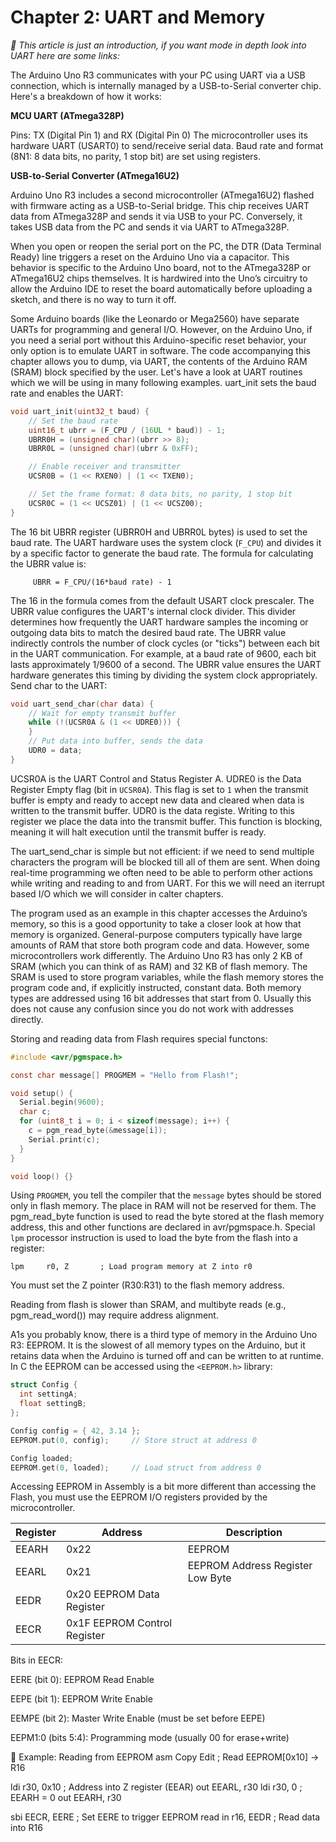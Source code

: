 # Chapter 2: UART and Memory

*📖 This article is just an introduction, if you want mode in depth look into UART here are some links:*
[](https://www.mikrocontroller.net/articles/AVR-GCC-Tutorial/Der_UART)

The Arduino Uno R3 communicates with your PC using UART via a USB connection, which is internally managed by a USB-to-Serial converter chip. Here's a breakdown of how it works:

**MCU UART (ATmega328P)**

Pins: TX (Digital Pin 1) and RX (Digital Pin 0)
The microcontroller uses its hardware UART (USART0) to send/receive serial data.
Baud rate and format (8N1: 8 data bits, no parity, 1 stop bit) are set using registers.

**USB-to-Serial Converter (ATmega16U2)**

Arduino Uno R3 includes a second microcontroller (ATmega16U2) flashed with firmware acting as a USB-to-Serial bridge.
This chip receives UART data from ATmega328P and sends it via USB to your PC.
Conversely, it takes USB data from the PC and sends it via UART to ATmega328P.

When you open or reopen the serial port on the PC, the DTR (Data Terminal Ready) line triggers a reset on the Arduino Uno via a capacitor. This behavior is specific to the Arduino Uno board, not to the ATmega328P or ATmega16U2 chips themselves. It is hardwired into the Uno’s circuitry to allow the Arduino IDE to reset the board automatically before uploading a sketch, and there is no way to turn it off.

Some Arduino boards (like the Leonardo or Mega2560) have separate UARTs for programming and general I/O. However, on the Arduino Uno, if you need a serial port without this Arduino-specific reset behavior, your only option is to emulate UART in software.
The code accompanying this chapter allows you to dump, via UART, the contents of the Arduino RAM (SRAM) block specified by the user.
Let's have a look at UART routines which we will be using in many following examples. uart_init sets the baud rate and enables the UART:
```c
void uart_init(uint32_t baud) {
    // Set the baud rate
    uint16_t ubrr = (F_CPU / (16UL * baud)) - 1;
    UBRR0H = (unsigned char)(ubrr >> 8);
    UBRR0L = (unsigned char)(ubrr & 0xFF);

    // Enable receiver and transmitter
    UCSR0B = (1 << RXEN0) | (1 << TXEN0);

    // Set the frame format: 8 data bits, no parity, 1 stop bit
    UCSR0C = (1 << UCSZ01) | (1 << UCSZ00);
}
```
The 16 bit UBRR register (UBRR0H and UBRR0L bytes) is used to set the baud rate. The UART hardware uses the system clock (`F_CPU`) and divides it by a specific factor to generate the baud rate. The formula for calculating the UBRR value is:
```
     UBRR = F_CPU/(16*baud rate) - 1
```
   The 16 in the formula comes from the default USART clock prescaler. The UBRR value configures the UART's internal clock divider.
   This divider determines how frequently the UART hardware samples the incoming or outgoing data bits to match the desired baud rate.
    The UBRR value indirectly controls the number of clock cycles (or "ticks") between each bit in the UART communication.
    For example, at a baud rate of 9600, each bit lasts approximately 1/9600 of a second. The UBRR value ensures the UART hardware generates this timing by dividing the system clock appropriately.
Send char to the UART:

```c
void uart_send_char(char data) {
    // Wait for empty transmit buffer
    while (!(UCSR0A & (1 << UDRE0))) {
    }
    // Put data into buffer, sends the data
    UDR0 = data;
}
```
UCSR0A is the UART Control and Status Register A. UDRE0 is the Data Register Empty flag (bit in `UCSR0A`). This flag is set to `1` when the transmit buffer is empty and ready to accept new data and cleared when data is written to the transmit buffer.
UDR0 is the data registe. Writing to this register we place the data into the transmit buffer. This function is blocking, meaning it will halt execution until the transmit buffer is ready.

The uart_send_char is simple but not efficient: if we need to send multiple characters the program will be blocked till all of them are sent. When doing real-time programming we often need to be able to perform other actions while writing and reading to and from UART. For this we will need an iterrupt based I/O which we will consider in calter chapters.

The program used as an example in this chapter accesses the Arduino’s memory, so this is a good opportunity to take a closer look at how that memory is organized. General-purpose computers typically have large amounts of RAM that store both program code and data.
However, some microcontrollers work differently. The Arduino Uno R3 has only 2 KB of SRAM (which you can think of as RAM) and 32 KB of flash memory. The SRAM is used to store program variables, while the flash memory stores the program code and, if explicitly instructed, constant data. Both memory types are addressed using 16 bit addresses that start from 0. Usually this does not cause any confusion since you do not work with addresses directly.

Storing and reading data from Flash requires special functons:

```c
#include <avr/pgmspace.h>

const char message[] PROGMEM = "Hello from Flash!";

void setup() {
  Serial.begin(9600);
  char c;
  for (uint8_t i = 0; i < sizeof(message); i++) {
    c = pgm_read_byte(&message[i]);
    Serial.print(c);
  }
}

void loop() {}
```
Using `PROGMEM`, you tell the compiler that the `message` bytes should be stored only in flash memory. The place in RAM will not be reserved for them. The pgm_read_byte function is used to read the byte stored at the flash memory address, this and other functions are declared in avr/pgmspace.h. Special `lpm` processor instruction is used to load the byte from the flash into a register:
```
lpm     r0, Z       ; Load program memory at Z into r0
```
You must set the Z pointer (R30:R31) to the flash memory address.

Reading from flash is slower than SRAM, and multibyte reads (e.g., pgm_read_word()) may require address alignment. 

A1s you probably know, there is a third type of memory in the Arduino Uno R3: EEPROM. It is the slowest of all memory types on the Arduino, but it retains data when the Arduino is turned off and can be written to at runtime. In C the EEPROM can be accessed using the `<EEPROM.h>` library:
```C
struct Config {
  int settingA;
  float settingB;
};

Config config = { 42, 3.14 };
EEPROM.put(0, config);     // Store struct at address 0

Config loaded;
EEPROM.get(0, loaded);     // Load struct from address 0
```
Accessing EEPROM in Assembly is a bit more different than accessing the Flash, you must use the EEPROM I/O registers provided by the microcontroller.

| Register | Address | Description
-----------|---------|----------------
| EEARH	| 0x22 | EEPROM | Address Register High Byte
| EEARL	| 0x21	| EEPROM Address Register Low Byte
| EEDR	| 0x20	EEPROM Data Register
| EECR	| 0x1F	EEPROM Control Register

Bits in EECR:

EERE (bit 0): EEPROM Read Enable

EEPE (bit 1): EEPROM Write Enable

EEMPE (bit 2): Master Write Enable (must be set before EEPE)

EEPM1:0 (bits 5:4): Programming mode (usually 00 for erase+write)

📖 Example: Reading from EEPROM
asm
Copy
Edit
; Read EEPROM[0x10] -> R16

ldi  r30, 0x10         ; Address into Z register (EEAR)
out  EEARL, r30
ldi  r30, 0            ; EEARH = 0
out  EEARH, r30

sbi  EECR, EERE        ; Set EERE to trigger EEPROM read
in   r16, EEDR         ; Read data into R16




